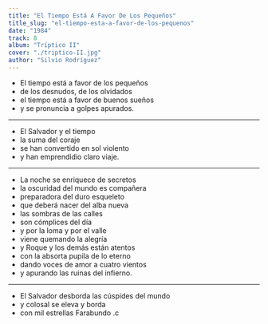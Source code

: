```yaml
---
title: "El Tiempo Está A Favor De Los Pequeños"
title_slug: "el-tiempo-esta-a-favor-de-los-pequenos"
date: "1984"
track: 8
album: "Tríptico II"
cover: "./triptico-II.jpg"
author: "Silvio Rodríguez"
---
```


- El tiempo está a favor de los pequeños
- de los desnudos, de los olvidados
- el tiempo está a favor de buenos sueños
- y se pronuncia a golpes apurados.

---

- El Salvador y el tiempo
- la suma del coraje
- se han convertido en sol violento
- y han emprendidio claro viaje.

---

- La noche se enriquece de secretos
- la oscuridad del mundo es compañera
- preparadora del duro esqueleto
- que deberá nacer del alba nueva
- las sombras de las calles
- son cómplices del día
- y por la loma y por el valle
- viene quemando la alegría
- y Roque y los demás están atentos
- con la absorta pupila de lo eterno
- dando voces de amor a cuatro vientos
- y apurando las ruinas del infierno.

---

- El Salvador desborda las cúspides del mundo
- y colosal se eleva y borda
- con mil estrellas Farabundo .c
